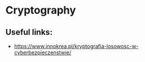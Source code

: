 # Cryptography

## Useful links:
- https://www.innokrea.pl/kryptografia-losowosc-w-cyberbezpieczenstwie/